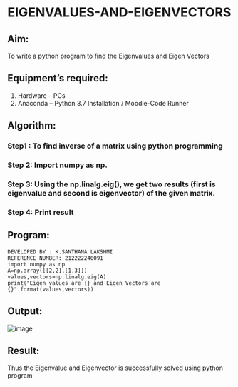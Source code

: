 # EIGENVALUES-AND-EIGENVECTORS
## Aim:
To write a python program to find the Eigenvalues and Eigen Vectors
## Equipment’s required:
1. 	Hardware – PCs
2. 	Anaconda – Python 3.7 Installation / Moodle-Code Runner
## Algorithm:
### Step1 : To find inverse of a matrix using python programming
### Step 2: Import numpy as np.
### Step 3: Using the np.linalg.eig(),  we get two results (first is eigenvalue and second is eigenvector) of the given matrix.
### Step 4: Print result

## Program:
```
DEVELOPED BY : K.SANTHANA LAKSHMI
REFERENCE NUMBER: 212222240091
import numpy as np
A=np.array([[2,2],[1,3]])
values,vectors=np.linalg.eig(A)
print("Eigen values are {} and Eigen Vectors are {}".format(values,vectors))
```

## Output:
![image](https://github.com/santhanalakshmi04/EIGENVALUES-AND-EIGENVECTORS/assets/119475762/38867e2d-4078-4481-907d-cc0c2c54ee4c)


## Result:
Thus the Eigenvalue and Eigenvector is successfully solved using python program
